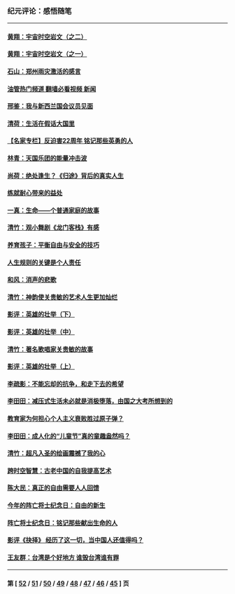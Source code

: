 ### 纪元评论：感悟随笔
---
#### [黄翔：宇宙时空岩文（之二）](../../pages/nsc1035/n13141116.md?08080330) 
#### [黄翔：宇宙时空岩文（之一）](../../pages/nsc1035/n13140355.md?08080330) 
#### [石山：郑州雨灾激活的感言](../../pages/nsc1035/n13135372.md?08080330) 
#### [油管热门频道 翻墙必看视频 新闻](ok?08080330)
#### [邢鉴：我与新西兰国会议员见面](../../pages/nsc1035/n13111626.md?08080330) 
#### [清荷：生活在假话大国里](../../pages/nsc1035/n13103916.md?08080330) 
#### [【名家专栏】反迫害22周年 铭记那些英勇的人](../../pages/nsc1035/n13102771.md?08080330) 
#### [林青：天国乐团的能量冲击波](../../pages/nsc1035/n13099634.md?08080330) 
#### [尚荷：绝处逢生？《归途》背后的真实人生](../../pages/nsc1035/n13099470.md?08080330) 
#### [练就耐心带来的益处](../../pages/nsc1035/n13081876.md?08080330) 
#### [一真：生命——个普通家庭的故事](../../pages/nsc1035/n13075782.md?08080330) 
#### [清竹：观小舞剧《龙门客栈》有感](../../pages/nsc1035/n13069850.md?08080330) 
#### [养育孩子：平衡自由与安全的技巧](../../pages/nsc1035/n13054510.md?08080330) 
#### [人生规则的关键是个人责任](../../pages/nsc1035/n13053252.md?08080330) 
#### [和风：消声的悲歌](../../pages/nsc1035/n13051994.md?08080330) 
#### [清竹：神韵使关贵敏的艺术人生更加灿烂](../../pages/nsc1035/n13038731.md?08080330) 
#### [影评：英雄的壮举（下）](../../pages/nsc1035/n13027438.md?08080330) 
#### [影评：英雄的壮举（中）](../../pages/nsc1035/n13027244.md?08080330) 
#### [清竹：著名歌唱家关贵敏的故事](../../pages/nsc1035/n13025435.md?08080330) 
#### [影评：英雄的壮举（上）](../../pages/nsc1035/n13024688.md?08080330) 
#### [李疏影：不能忘却的抗争，和走下去的希望](../../pages/nsc1035/n13022097.md?08080330) 
#### [李田田：减压式生活未必就是消极堕落，由国之大考所想到的](../../pages/nsc1035/n13017621.md?08080330) 
#### [教育家为何担心个人主义衰败胜过原子弹？](../../pages/nsc1035/n13002969.md?08080330) 
#### [李田田：成人化的“儿童节”真的童趣盎然吗？](../../pages/nsc1035/n13000386.md?08080330) 
#### [清竹：超凡入圣的绘画震撼了我的心](../../pages/nsc1035/n12993985.md?08080330) 
#### [跨时空智慧：古老中国的自我提高艺术](../../pages/nsc1035/n12988506.md?08080330) 
#### [陈大民：真正的自由需要人人回馈](../../pages/nsc1035/n12990148.md?08080330) 
#### [今年的阵亡将士纪念日：自由的新生](../../pages/nsc1035/n12989540.md?08080330) 
#### [阵亡将士纪念日：铭记那些献出生命的人](../../pages/nsc1035/n12985418.md?08080330) 
#### [影评《抉择》 经历了这一切，当中国人还值得吗？](../../pages/nsc1035/n12983029.md?08080330) 
#### [王友群：台湾是个好地方 谁毁台湾谁有罪](../../pages/nsc1035/n12977761.md?08080330) 

---
#### 第 [ [52](./52.md?08080330) / [51](./51.md?08080330) / [50](./50.md?08080330) / [49](./49.md?08080330) / [48](./48.md?08080330) / [47](./47.md?08080330) / [46](./46.md?08080330) / [45](./45.md?08080330) ] 页
